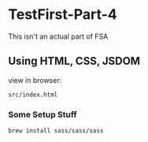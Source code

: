 # TestFirst-Part-4

This isn't an actual part of FSA

## Using HTML, CSS, JSDOM


view in browser: 
```
src/index.html
```

### Some Setup Stuff

```
brew install sass/sass/sass
```